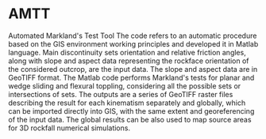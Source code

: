 # AMTT
Automated Markland's Test Tool
The code refers to an automatic procedure based on the GIS environment working principles and developed it in Matlab language. 
Main discontinuity sets orientation and relative friction angles, along with slope and aspect data representing the rockface orientation of the considered outcrop, are the input data. 
The slope and aspect data are in GeoTIFF format. 
The Matlab code performs Markland's tests for planar and wedge sliding and flexural toppling, considering all the possible sets or intersections of sets.
The outputs are a series of GeoTIFF raster files describing the result for each kinematism separately and globally, which can be imported directly into GIS, with the same extent and georeferencing of the input data.
The global results can be also used to map source areas for 3D rockfall numerical simulations. 
